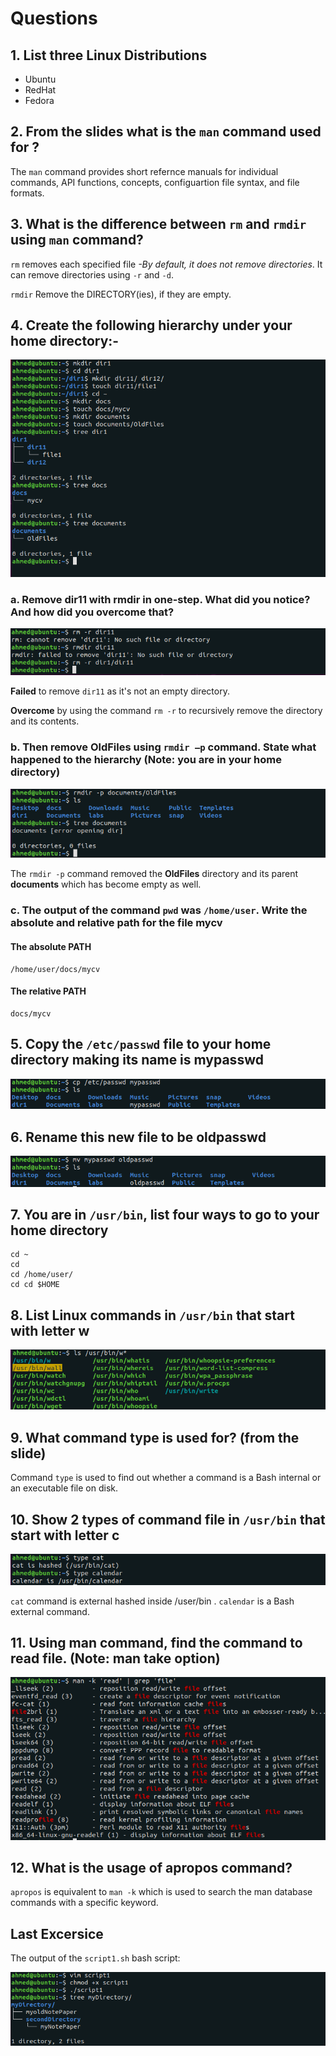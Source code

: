 # Questions

## 1. List three Linux Distributions

* Ubuntu
* RedHat
* Fedora

## 2. From the slides what is the `man` command used for ?

The `man` command provides short refernce manuals for individual commands, API functions, concepts, configuartion file syntax, and file formats.

## 3. What is the difference between `rm` and `rmdir` using `man` command?

`rm` removes each specified file *-By default, it does not remove directories*. It can remove directories using `-r` and `-d`.

`rmdir` Remove the DIRECTORY(ies), if they are empty.

## 4. Create the following hierarchy under your home directory:-

![Question 4](Screenshots/q4.png)

### a. Remove **dir11 with rmdir** in one-step. What did you notice? And how did you overcome that?

![Q4a](Screenshots/q4a.png)

**Failed** to remove `dir11` as it's not an empty directory.

**Overcome** by using the command `rm -r` to recursively remove the directory and its contents.

### b. Then remove **OldFiles** using `rmdir –p` command. State what happened to the hierarchy (**Note**: you are in your home directory)

![Q4b](Screenshots/q4b.png)

The `rmdir -p` command removed the **OldFiles** directory and its parent **documents** which has become empty as well.

### c. The output of the command `pwd` was `/home/user`. Write the absolute and relative path for the file **mycv**

#### The absolute PATH

```shell
/home/user/docs/mycv
```

#### The relative PATH

```shell
docs/mycv
```

## 5. Copy the `/etc/passwd` file to your home directory making its name is mypasswd

![Q5](Screenshots/q5.png)

## 6. Rename this new file to be oldpasswd

![Q6](Screenshots/q6.png)

## 7. You are in `/usr/bin`, list four ways to go to your home directory

```shell
cd ~
cd
cd /home/user/
cd cd $HOME
```

## 8. List Linux commands in `/usr/bin` that start with letter **w**

![Q8](Screenshots/q8.png)

## 9. What command **type** is used for? (from the slide)

Command `type` is used to find out whether a command is a Bash internal or an executable file on disk.

## 10. Show 2 types of command file in `/usr/bin` that start with letter **c**

![Q10](Screenshots/q10.png)

`cat` command is external hashed inside /user/bin .
`calendar` is a Bash external command.

## 11. Using man command, find the command to read file. (**Note**: man take option)

![Q11](Screenshots/q11.png)

## 12. What is the usage of **apropos** command?

`apropos` is equivalent to `man -k` which is used to search the man database commands with a specific keyword.

## Last Excersice

The output of the `script1.sh` bash script:

![Last Excersice](Screenshots/last_ex.png)
